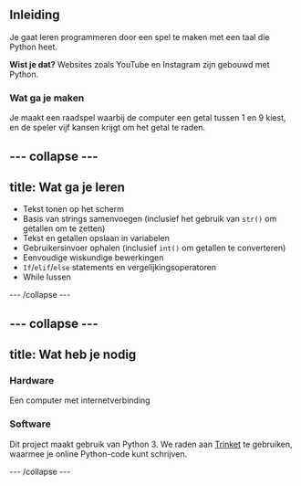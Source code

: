 ## Inleiding


Je gaat leren programmeren door een spel te maken met een taal die Python heet.

**Wist je dat?** Websites zoals YouTube en Instagram zijn gebouwd met Python.

### Wat ga je maken

Je maakt een raadspel waarbij de computer een getal tussen 1 en 9 kiest, en de speler vijf kansen krijgt om het getal te raden.

<!-- <div class="trinket">
  <iframe allowtransparency="true" width="485" height="402" src="https://trinket.io/embed/python/9e104001e7?outputOnly=true&start=result" frameborder="0"></iframe>
</div> -->

--- collapse ---
---
title: Wat ga je leren
---

+ Tekst tonen op het scherm
+ Basis van strings samenvoegen (inclusief het gebruik van `str()` om getallen om te zetten)
+ Tekst en getallen opslaan in variabelen
+ Gebruikersinvoer ophalen (inclusief `int()` om getallen te converteren)
+ Eenvoudige wiskundige bewerkingen
+ `If`/`elif`/`else` statements en vergelijkingsoperatoren
+ While lussen

--- /collapse ---

--- collapse ---
---
title: Wat heb je nodig
---

### Hardware
Een computer met internetverbinding

### Software
Dit project maakt gebruik van Python 3. We raden aan [Trinket](https://trinket.io/) te gebruiken, waarmee je online Python-code kunt schrijven.

--- /collapse ---



